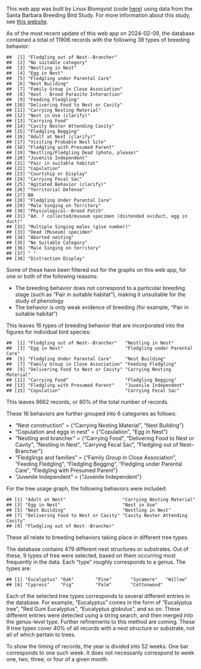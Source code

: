 This web app was built by Linus Blomqvist (code
[here](https://github.com/linusblomqvist/BBS/tree/main/sb_bbs)) using
data from the Santa Barbara Breeding Bird Study. For more information
about this study, see [this
website](https://santabarbaraaudubon.org/santa-barbara-county-breeding-bird-study).

As of the most recent update of this web app on 2024-02-09, the database
contained a total of 11906 records with the following 38 types of
breeding behavior:

    ##  [1] "Fledgling out of Nest--Brancher"                                 
    ##  [2] "No suitable category"                                            
    ##  [3] "Nestling in Nest"                                                
    ##  [4] "Egg in Nest"                                                     
    ##  [5] "Fledgling under Parental Care"                                   
    ##  [6] "Nest Building"                                                   
    ##  [7] "Family Group in Close Association"                               
    ##  [8] "Host - Brood Parasite Interaction"                               
    ##  [9] "Feeding Fledgling"                                               
    ## [10] "Delivering Food to Nest or Cavity"                               
    ## [11] "Carrying Nesting Material"                                       
    ## [12] "Nest in Use (clarify)"                                           
    ## [13] "Carrying Food"                                                   
    ## [14] "Cavity Nester Attending Cavity"                                  
    ## [15] "Fledgling Begging"                                               
    ## [16] "Adult at Nest (clarify)"                                         
    ## [17] "Visiting Probable Nest Site"                                     
    ## [18] "Fledgling with Presumed Parent"                                  
    ## [19] "Nestling/Fledgling Dead (photo, please)"                         
    ## [20] "Juvenile Independent"                                            
    ## [21] "Pair in suitable habitat"                                        
    ## [22] "Copulation"                                                      
    ## [23] "Courtship or Display"                                            
    ## [24] "Carrying Fecal Sac"                                              
    ## [25] "Agitated Behavior (clarify)"                                     
    ## [26] "Territorial Defense"                                             
    ## [27] NA                                                                
    ## [28] "Fledgling Under Parental Care"                                   
    ## [29] "Male Singing on Territory"                                       
    ## [30] "Physiological--Brood Patch"                                      
    ## [31] "Ad. ? collected/museum specimen (distended oviduct, egg in duct)"
    ## [32] "Multiple Singing males (give number)"                            
    ## [33] "Dead (Museum) specimen"                                          
    ## [34] "Aborted nesting"                                                 
    ## [35] "No Suitable Category"                                            
    ## [36] "Male Singing on territory"                                       
    ## [37] " "                                                               
    ## [38] "Distraction Display"

Some of these have been filtered out for the graphs on this web app, for
one or both of the following reasons:

-   The breeding behavior does not correspond to a particular breeding
    stage (such as “Pair in suitable habitat”), making it unsuitable for
    the study of phenology
-   The behavior is only weak evidence of breeding (for example, “Pair
    in suitable habitat”)

This leaves 16 types of breeding behavior that are incorporated into the
figures for individual bird species:

    ##  [1] "Fledgling out of Nest--Brancher"   "Nestling in Nest"                 
    ##  [3] "Egg in Nest"                       "Fledgling under Parental Care"    
    ##  [5] "Fledgling Under Parental Care"     "Nest Building"                    
    ##  [7] "Family Group in Close Association" "Feeding Fledgling"                
    ##  [9] "Delivering Food to Nest or Cavity" "Carrying Nesting Material"        
    ## [11] "Carrying Food"                     "Fledgling Begging"                
    ## [13] "Fledgling with Presumed Parent"    "Juvenile Independent"             
    ## [15] "Copulation"                        "Carrying Fecal Sac"

This leaves 9662 records, or 80% of the total number of records.

These 16 behaviors are further grouped into 6 categories as follows:

-   “Nest construction” = {“Carrying Nesting Material”, “Nest Building”}
-   “Copulation and eggs in nest” = {“Copulation”, “Egg in Nest”}
-   “Nestling and brancher” = {“Carrying Food”, “Delivering Food to Nest
    or Cavity”, “Nestling in Nest”, “Carrying Fecal Sac”, “Fledgling out
    of Nest–Brancher”}
-   “Fledglings and families” = {“Family Group in Close Association”,
    “Feeding Fledgling”, “Fledgling Begging”, “Fledgling under Parental
    Care”, “Fledgling with Presumed Parent”}
-   “Juvenile Independent” = {“Juvenile Independent”}

For the tree usage graph, the following behaviors were included:

    ## [1] "Adult at Nest"                     "Carrying Nesting Material"        
    ## [3] "Egg in Nest"                       "Nest in Use"                      
    ## [5] "Nest Building"                     "Nestling in Nest"                 
    ## [7] "Delivering Food to Nest or Cavity" "Cavity Nester Attending Cavity"   
    ## [9] "Fledgling out of Nest--Brancher"

These all relate to breeding behaviors taking place in different tree
types.

The database contains 479 different nest structures or substrates. Out
of these, 9 types of tree were selected, based on them occurring most
frequently in the data. Each “type” roughly corresponds to a genus. The
types are:

    ## [1] "Eucalyptus" "Oak"        "Pine"       "Sycamore"   "Willow"    
    ## [6] "Cypress"    "Fig"        "Palm"       "Cottonwood"

Each of the selected tree types corresponds to several different entries
in the database. For example, “Eucalyptus” comes in the form of
“Eucalyptus tree”, “Red Gum Eucalyptus”, “Eucalyptus globulus”, and so
on. These different entries were detected using a string search, and
then merged into the genus-level type. Further refinements to this
method are coming. These 9 tree types cover 40% of all records with a
nest structure or substrate, not all of which pertain to trees.

To show the timing of records, the year is divided into 52 weeks. One
bar corresponds to one such week. It does not necessarily correspond to
week one, two, three, or four of a given month.
